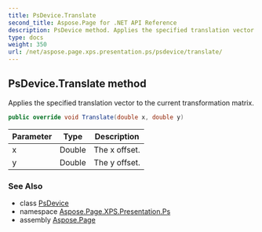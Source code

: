 ```yaml
---
title: PsDevice.Translate
second_title: Aspose.Page for .NET API Reference
description: PsDevice method. Applies the specified translation vector to the current transformation matrix
type: docs
weight: 350
url: /net/aspose.page.xps.presentation.ps/psdevice/translate/
---
```

## PsDevice.Translate method

Applies the specified translation vector to the current transformation matrix.

```csharp
public override void Translate(double x, double y)
```

| Parameter | Type | Description |
| --- | --- | --- |
| x | Double | The x offset. |
| y | Double | The y offset. |

### See Also

* class [PsDevice](../)
* namespace [Aspose.Page.XPS.Presentation.Ps](../../psdevice/)
* assembly [Aspose.Page](../../../)


